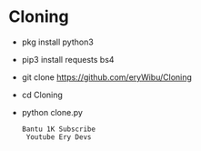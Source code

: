 # Cloning

- pkg install python3

- pip3 install requests bs4

- git clone https://github.com/eryWibu/Cloning

- cd Cloning

- python clone.py

   

      Bantu 1K Subscribe
       Youtube Ery Devs
